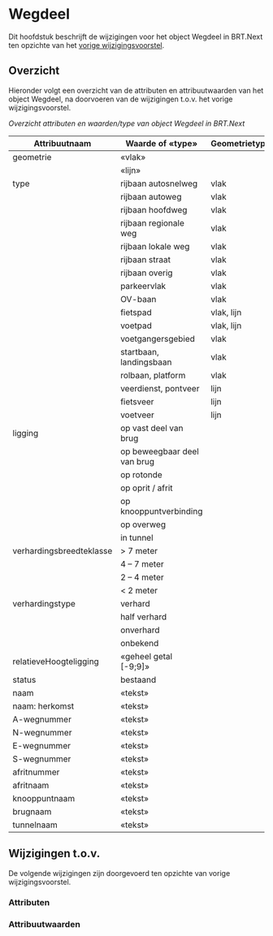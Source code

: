 Wegdeel
=======

Dit hoofdstuk beschrijft de wijzigingen voor het object Wegdeel in BRT.Next ten
opzichte van het [vorige
wijzigingsvoorstel](https://docs.geostandaarden.nl/brtnext/cv-im-brtnext-20221104/#wegdeel).

Overzicht
---------

Hieronder volgt een overzicht van de attributen en attribuutwaarden van het
object Wegdeel, na doorvoeren van de wijzigingen t.o.v. het vorige
wijzigingsvoorstel.

*Overzicht attributen en waarden/type van object Wegdeel in BRT.Next*

| Attribuutnaam            | Waarde of «type»            | Geometrietype | Kardinaliteit |
|--------------------------|-----------------------------|---------------|---------------|
| geometrie                | «vlak»                      |               | 1 -1          |
|                          | «lijn»                      |               |               |
| type                     | rijbaan autosnelweg         | vlak          | 1..n          |
|                          | rijbaan autoweg             | vlak          |               |
|                          | rijbaan hoofdweg            | vlak          |               |
|                          | rijbaan regionale weg       | vlak          |               |
|                          | rijbaan lokale weg          | vlak          |               |
|                          | rijbaan straat              | vlak          |               |
|                          | rijbaan overig              | vlak          |               |
|                          | parkeervlak                 | vlak          |               |
|                          | OV-baan                     | vlak          |               |
|                          | fietspad                    | vlak, lijn    |               |
|                          | voetpad                     | vlak, lijn    |               |
|                          | voetgangersgebied           | vlak          |               |
|                          | startbaan, landingsbaan     | vlak          |               |
|                          | rolbaan, platform           | vlak          |               |
|                          | veerdienst, pontveer        | lijn          |               |
|                          | fietsveer                   | lijn          |               |
|                          | voetveer                    | lijn          |               |
| ligging                  | op vast deel van brug       |               | 0..n          |
|                          | op beweegbaar deel van brug |               |               |
|                          | op rotonde                  |               |               |
|                          | op oprit / afrit            |               |               |
|                          | op knooppuntverbinding      |               |               |
|                          | op overweg                  |               |               |
|                          | in tunnel                   |               |               |
| verhardingsbreedteklasse | \> 7 meter                  |               |               |
|                          | 4 – 7 meter                 |               |               |
|                          | 2 – 4 meter                 |               |               |
|                          | \< 2 meter                  |               |               |
| verhardingstype          | verhard                     |               | 1-1           |
|                          | half verhard                |               |               |
|                          | onverhard                   |               |               |
|                          | onbekend                    |               |               |
| relatieveHoogteligging   | «geheel getal [-9;9]»       |               | 1-1           |
| status                   | bestaand                    |               | 1-1           |
| naam                     | «tekst»                     |               | 0..n          |
| naam: herkomst           | «tekst»                     |               | 0..n          |
| A-wegnummer              | «tekst»                     |               | 0..n          |
| N-wegnummer              | «tekst»                     |               | 0..n          |
| E-wegnummer              | «tekst»                     |               | 0..n          |
| S-wegnummer              | «tekst»                     |               | 0..n          |
| afritnummer              | «tekst»                     |               | 0..1          |
| afritnaam                | «tekst»                     |               | 0..1          |
| knooppuntnaam            | «tekst»                     |               | 0..1          |
| brugnaam                 | «tekst»                     |               | 0..1          |
| tunnelnaam               | «tekst»                     |               | 0..1          |

Wijzigingen t.o.v. 
-------------------

De volgende wijzigingen zijn doorgevoerd ten opzichte van vorige
wijzigingsvoorstel.

### Attributen

### Attribuutwaarden

